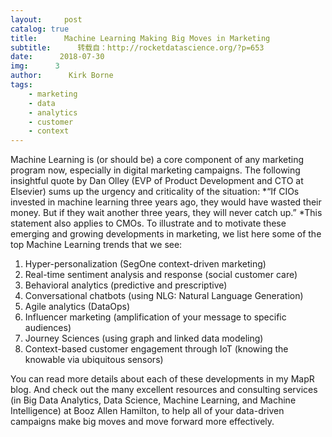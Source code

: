 ```yaml
---
layout:     post
catalog: true
title:      Machine Learning Making Big Moves in Marketing
subtitle:      转载自：http://rocketdatascience.org/?p=653
date:      2018-07-30
img:      3
author:      Kirk Borne
tags:
    - marketing
    - data
    - analytics
    - customer
    - context
---
```

Machine Learning is (or should be) a core component of any marketing program now, especially in digital marketing campaigns. The following insightful quote by Dan Olley (EVP of Product Development and CTO at Elsevier) sums up the urgency and criticality of the situation: *“If CIOs invested in machine learning three years ago, they would have wasted their money. But if they wait another three years, they will never catch up.” *This statement also applies to CMOs.
To illustrate and to motivate these emerging and growing developments in marketing, we list here some of the top Machine Learning trends that we see:
1. Hyper-personalization (SegOne context-driven marketing)
1. Real-time sentiment analysis and response (social customer care)
1. Behavioral analytics (predictive and prescriptive)
1. Conversational chatbots (using NLG: Natural Language Generation)
1. Agile analytics (DataOps)
1. Influencer marketing (amplification of your message to specific audiences)
1. Journey Sciences (using graph and linked data modeling)
1. Context-based customer engagement through IoT (knowing the knowable via ubiquitous sensors)

You can read more details about each of these developments in my MapR blog.
And check out the many excellent resources and consulting services (in Big Data Analytics, Data Science, Machine Learning, and Machine Intelligence) at Booz Allen Hamilton, to help all of your data-driven campaigns make big moves and move forward more effectively.
